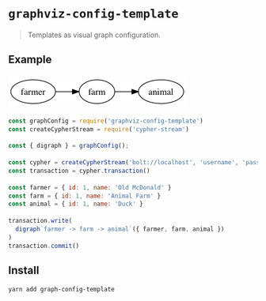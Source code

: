 # `graphviz-config-template`
> Templates as visual graph configuration.

## Example

### ![Farm](./preview/farm.png)

```js
const graphConfig = require('graphviz-config-template')
const createCypherStream = require('cypher-stream')

const { digraph } = graphConfig();

const cypher = createCypherStream('bolt://localhost', 'username', 'password')
const transaction = cypher.transaction()

const farmer = { id: 1, name: 'Old McDonald' }
const farm = { id: 1, name: 'Animal Farm' }
const animal = { id: 1, name: 'Duck' }

transaction.write(
  digraph`farmer -> farm -> animal`({ farmer, farm, animal })
)
transaction.commit()
```

## Install

```sh
yarn add graph-config-template
```

